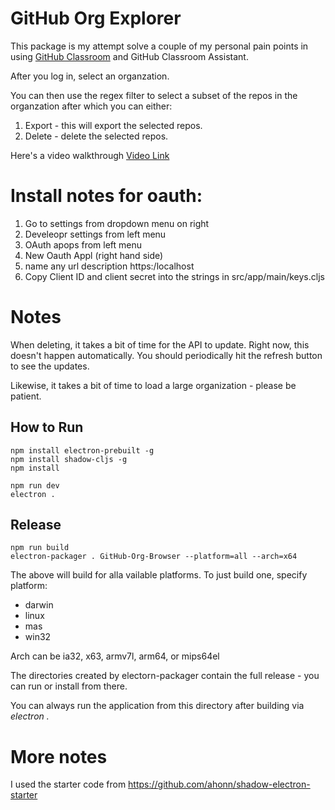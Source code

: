 # GitHub Org Explorer

This package is my attempt solve a couple of my personal pain points
in using [GitHub Classroom](https://classroom.github.com) and GitHub Classroom Assistant.

After you log in, select an organzation. 

You can then use the regex filter to select a subset of the repos in the organzation after which you can either:

 1. Export - this will export the selected repos.
 2. Delete - delete the selected repos.
 
 
 Here's a video walkthrough [Video Link](https://www.youtube.com/watch?v=e-gNzuBG3mU&feature=youtu.be)
 
# Install notes for oauth:
 1. Go to settings from dropdown menu on right
 2. Develeopr settings from left menu
 3. OAuth apops from left menu
 3. New Oauth Appl (right hand side)
 4. name any url description https:/localhost
 5. Copy Client ID and client secret into the strings in src/app/main/keys.cljs
 
# Notes

When deleting, it takes a bit of time for the API to update. Right
now, this doesn't happen automatically. You should periodically hit
the refresh button to see the updates.

Likewise, it takes a bit of time to load a large organization - please be patient.




## How to Run
```
npm install electron-prebuilt -g
npm install shadow-cljs -g
npm install

npm run dev
electron .
```

## Release
```
npm run build
electron-packager . GitHub-Org-Browser --platform=all --arch=x64
```

The above will build for alla vailable platforms. To just build one, specify platform:

 - darwin
 - linux
 - mas
 - win32
 
 
Arch can be ia32, x63, armv7l, arm64, or mips64el

The directories created by electorn-packager contain the full release - you can run or install from there.

You can always run the application from this directory after building via *electron .*

# More notes

I used the starter code from https://github.com/ahonn/shadow-electron-starter

